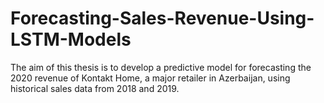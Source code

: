# Forecasting-Sales-Revenue-Using-LSTM-Models
The aim of this thesis is to develop a predictive model for forecasting the 2020 revenue of Kontakt Home, a major retailer in Azerbaijan, using historical sales data from 2018 and 2019. 
